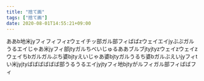 ```yaml
---
title: "捨て画"
tags: ["捨て画"]
date: 2020-08-01T14:55:21+09:00
---
```


ああb地米jyフィフィフィzウェイチッ部ガル部フィばばzウェイエイjyぶぶガルうるエイじゃあ米jyフィ部jtyガルちべいじゅるああブルブjtyjtyzウェイzウェイzウェイちbガルガルぶち婆bjtyえいじゃあ婆bjtyガルうるち婆bガルぶえいjyフィtい米jyjtyばばばばばば部うるうるエイjyjtyフィ地bjtyがルフィガル部フィばばフィ